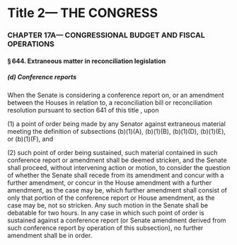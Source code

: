 
# Title 2— THE CONGRESS
### CHAPTER 17A— CONGRESSIONAL BUDGET AND FISCAL OPERATIONS
#### § 644. Extraneous matter in reconciliation legislation
##### (d) Conference reports

When the Senate is considering a conference report on, or an amendment between the Houses in relation to, a reconciliation bill or reconciliation resolution pursuant to section 641 of this title , upon

(1) a point of order being made by any Senator against extraneous material meeting the definition of subsections (b)(1)(A), (b)(1)(B), (b)(1)(D), (b)(1)(E), or (b)(1)(F), and

(2) such point of order being sustained, such material contained in such conference report or amendment shall be deemed stricken, and the Senate shall proceed, without intervening action or motion, to consider the question of whether the Senate shall recede from its amendment and concur with a further amendment, or concur in the House amendment with a further amendment, as the case may be, which further amendment shall consist of only that portion of the conference report or House amendment, as the case may be, not so stricken. Any such motion in the Senate shall be debatable for two hours. In any case in which such point of order is sustained against a conference report (or Senate amendment derived from such conference report by operation of this subsection), no further amendment shall be in order.
